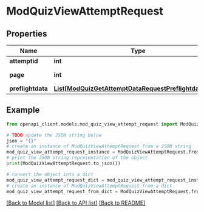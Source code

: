 # ModQuizViewAttemptRequest


## Properties

Name | Type | Description | Notes
------------ | ------------- | ------------- | -------------
**attemptid** | **int** | attempt id | 
**page** | **int** | page number | 
**preflightdata** | [**List[ModQuizGetAttemptDataRequestPreflightdataInner]**](ModQuizGetAttemptDataRequestPreflightdataInner.md) |  | [optional] 

## Example

```python
from openapi_client.models.mod_quiz_view_attempt_request import ModQuizViewAttemptRequest

# TODO update the JSON string below
json = "{}"
# create an instance of ModQuizViewAttemptRequest from a JSON string
mod_quiz_view_attempt_request_instance = ModQuizViewAttemptRequest.from_json(json)
# print the JSON string representation of the object
print(ModQuizViewAttemptRequest.to_json())

# convert the object into a dict
mod_quiz_view_attempt_request_dict = mod_quiz_view_attempt_request_instance.to_dict()
# create an instance of ModQuizViewAttemptRequest from a dict
mod_quiz_view_attempt_request_from_dict = ModQuizViewAttemptRequest.from_dict(mod_quiz_view_attempt_request_dict)
```
[[Back to Model list]](../README.md#documentation-for-models) [[Back to API list]](../README.md#documentation-for-api-endpoints) [[Back to README]](../README.md)


